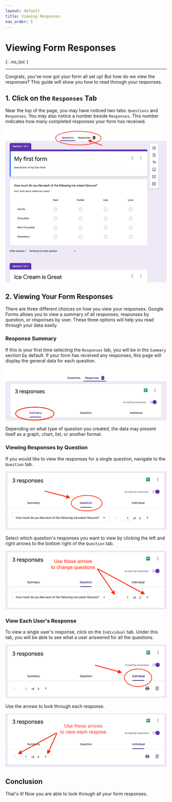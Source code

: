 ```yaml
---
layout: default
title: Viewing Responses
nav_order: 5
---
```


# Viewing Form Responses

{: .no_toc }

---

Congrats, you've now got your form all set up! But how do we view the responses? This guide will show you how to read through your responses.

## 1. Click on the `Responses` Tab

Near the top of the page, you may have noticed two tabs: `Questions` and `Responses`. You may also notice a number beside `Responses`. This number indicates how many completed responses your form has received.

![Tabs](./images/results/1_tabs.png)

## 2. Viewing Your Form Responses

There are three different choices on how you view your responses. Google Forms allows you to view a summary of all responses, responses by question, or responses by user. These three options will help you read through your data easily.

### Response Summary

If this is your first time selecting the `Responses` tab, you will be in the `Summary` section by default. If your form has received any responses, this page will display the general data for each question.

![Summary](./images/results/2_summary.png)

Depending on what type of question you created, the data may present itself as a graph, chart, list, or another format.

### Viewing Responses by Question

If you would like to view the responses for a single question, navigate to the `Question` tab.

![Tabs](./images/results/3_tabs.png)

Select which question's responses you want to view by clicking the left and right arrows to the bottom right of the `Question` tab.

![Arrows](./images/results/3_arrows.png)

### View Each User's Response

To view a single user's response, click on the `Individual` tab. Under this tab, you will be able to see what a user answered for all the questions.

![Tabs](./images/results/4_tabs.png)

Use the arrows to look through each response.

![arrows](./images/results/4_users.png)

## Conclusion

That's it! Now you are able to look through all your form responses.
